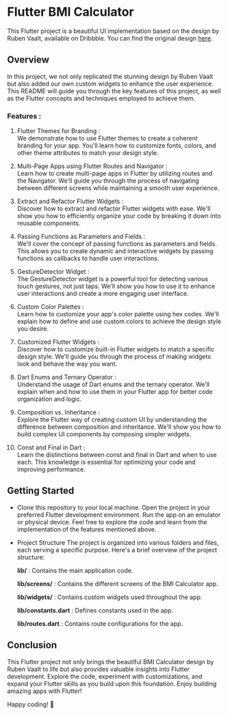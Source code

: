 # Flutter BMI Calculator

  This Flutter project is a beautiful UI implementation based on  the design by Ruben Vaalt, available on Dribbble. You can find the original design [here](https://dribbble.com/shots/4585382-Simple-BMI-Calculator).

## Overview

In this project, we not only replicated the stunning design by Ruben Vaalt but also added our own custom widgets to enhance the user experience. This README will guide you through the key features of this project, as well as the Flutter concepts and techniques employed to achieve them.

### Features :
1. Flutter Themes for Branding :  
We demonstrate how to use Flutter themes to create a coherent branding for your app. You'll learn how to customize fonts, colors, and other theme attributes to match your design style.

2. Multi-Page Apps using Flutter Routes and Navigator :  
Learn how to create multi-page apps in Flutter by utilizing routes and the Navigator. We'll guide you through the process of navigating between different screens while maintaining a smooth user experience.

3. Extract and Refactor Flutter Widgets :  
Discover how to extract and refactor Flutter widgets with ease. We'll show you how to efficiently organize your code by breaking it down into reusable components.

4. Passing Functions as Parameters and Fields :  
We'll cover the concept of passing functions as parameters and fields. This allows you to create dynamic and interactive widgets by passing functions as callbacks to handle user interactions.

5. GestureDetector Widget :  
The GestureDetector widget is a powerful tool for detecting various touch gestures, not just taps. We'll show you how to use it to enhance user interactions and create a more engaging user interface.

6. Custom Color Palettes :  
Learn how to customize your app's color palette using hex codes. We'll explain how to define and use custom colors to achieve the design style you desire.

7. Customized Flutter Widgets :  
Discover how to customize built-in Flutter widgets to match a specific design style. We'll guide you through the process of making widgets look and behave the way you want.

8. Dart Enums and Ternary Operator :  
Understand the usage of Dart enums and the ternary operator. We'll explain when and how to use them in your Flutter app for better code organization and logic.

9. Composition vs. Inheritance :  
Explore the Flutter way of creating custom UI by understanding the difference between composition and inheritance. We'll show you how to build complex UI components by composing simpler widgets.

10. Const and Final in Dart :  
Learn the distinctions between const and final in Dart and when to use each. This knowledge is essential for optimizing your code and improving performance.

## Getting Started

- Clone this repository to your local machine.
Open the project in your preferred Flutter development environment.
Run the app on an emulator or physical device.
Feel free to explore the code and learn from the implementation of the features mentioned above.

- Project Structure
The project is organized into various folders and files, each serving a specific purpose. Here's a brief overview of the project structure:

    **lib/** : Contains the main application code. 

    **lib/screens/** : Contains the different screens of the BMI Calculator app.

    **lib/widgets/** : Contains custom widgets used throughout the app.

    **lib/constants.dart** : Defines constants used in the app.

    **lib/routes.dart** : Contains route configurations for the app.

## Conclusion

This Flutter project not only brings the beautiful BMI Calculator design by Ruben Vaalt to life but also provides valuable insights into Flutter development. Explore the code, experiment with customizations, and expand your Flutter skills as you build upon this foundation. Enjoy building amazing apps with Flutter!

Happy coding! 🚀
